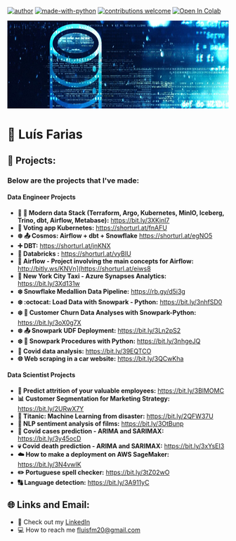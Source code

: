 [![author](https://img.shields.io/badge/author-luismatias-red)](https://www.linkedin.com/in/lu%C3%ADs-fernando-matias-de-farias-52234b20a/) [![made-with-python](https://img.shields.io/badge/Made%20with-Python-1f425f.svg)](https://www.python.org/) [![contributions welcome](https://img.shields.io/badge/contributions-welcome-brightgreen.svg?style=flat)](https://github.com/Luis20matias) [![Open In Colab](https://colab.research.google.com/assets/colab-badge.svg)](https://chrome.google.com/webstore/detail/open-in-colab/iogfkhleblhcpcekbiedikdehleodpjo)

<p>
 <img src="data_banner.jpeg" width="900" height="200"/ >
<p>
 
# :pushpin: Luís Farias
 

## :battery: Projects:
### Below are the projects that I've made:

#### Data Engineer Projects
* **:rabbit2: :star2: Modern data Stack (Terraform, Argo, Kubernetes, MinIO, Iceberg, Trino, dbt, Airflow, Metabase):** https://bit.ly/3XKjnl7
* **:scroll: Voting app Kubernetes:** https://shorturl.at/fnAFU
* **:snowflake: :outbox_tray: Cosmos: Airflow + dbt + Snowflake** https://shorturl.at/egNO5
* **:heavy_plus_sign: DBT:** https://shorturl.at/jnKNX
* **:gift: Databricks :** https://shorturl.at/vyBIU
* **:white_flower: Airflow - Project involving the main concepts for Airflow:** http://bitly.ws/KNVn](https://shorturl.at/eiws8
* **:taxi: New York City Taxi - Azure Synapses Analytics:** https://bit.ly/3Xd131w
* **:snowflake: Snowflake Medallion Data Pipeline:** https://rb.gy/d5i3g
* **:snowflake: :octocat: Load Data with Snowpark - Python:** https://bit.ly/3nhfSD0
* **:snowflake: :mag_right: Customer Churn Data Analyses with Snowpark-Python:** https://bit.ly/3oX0g7X
* **:snowflake: :outbox_tray: Snowpark UDF Deployment:** https://bit.ly/3Ln2pS2
* **:snowflake: :page_with_curl: Snowpark Procedures with Python:** https://bit.ly/3nhgeJQ
* **:syringe:  Covid data analysis:** https://bit.ly/39EQTCO
* **:globe_with_meridians: Web scraping in a car website:** https://bit.ly/3QCwKha

#### Data Scientist Projects
* **:necktie: Predict attrition of your valuable employees:** https://bit.ly/3BlMOMC
* **:bar_chart: Customer Segmentation for Marketing Strategy:** https://bit.ly/2URwX7Y
* **:ship:  Titanic: Machine Learning from disaster:** https://bit.ly/2QFW37U
* **:movie_camera:  NLP sentiment analysis of films:** https://bit.ly/3OtBunp
* **:hospital:  Covid cases prediction - ARIMA and SARIMAX:** https://bit.ly/3y45ocD
* **:skull:  Covid death prediction - ARIMA and SARIMAX:** https://bit.ly/3xYsEI3
* **:cloud: How to make a deployment on AWS SageMaker:** https://bit.ly/3N4vwIK
* **:pencil2: Portuguese spell checker:** https://bit.ly/3tZ02wO
* **:capital_abcd: Language detection:** https://bit.ly/3A911yC
 


## :globe_with_meridians: Links and Email:
* :page_with_curl: Check out my [LinkedIn](https://www.linkedin.com/in/lu%C3%ADs-fernando-matias-de-farias-52234b20a/?locale=en_US)
* :computer: How to reach me fluisfm20@gmail.com

 
